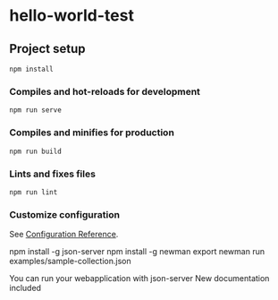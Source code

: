 # hello-world-test

## Project setup
```
npm install
```

### Compiles and hot-reloads for development
```
npm run serve
```

### Compiles and minifies for production
```
npm run build
```

### Lints and fixes files
```
npm run lint
```

### Customize configuration
See [Configuration Reference](https://cli.vuejs.org/config/).

npm install -g json-server
npm install -g newman
export
newman run examples/sample-collection.json

You can run your webapplication with json-server
New documentation included